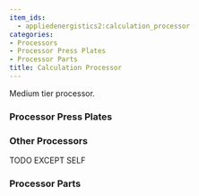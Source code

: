 ```yaml
---
item_ids:
  - appliedenergistics2:calculation_processor
categories:
- Processors
- Processor Press Plates
- Processor Parts
title: Calculation Processor
---
```


Medium tier processor.

<RecipeFor id="appliedenergistics2:calculation_processor"/>

### Processor Press Plates

<CategoryIndex category="Processor Press Plates" />  
  
### Other Processors

TODO EXCEPT SELF

<CategoryIndex category="Processors" />  
  
### Processor Parts

<CategoryIndex category="Processor Parts" />
